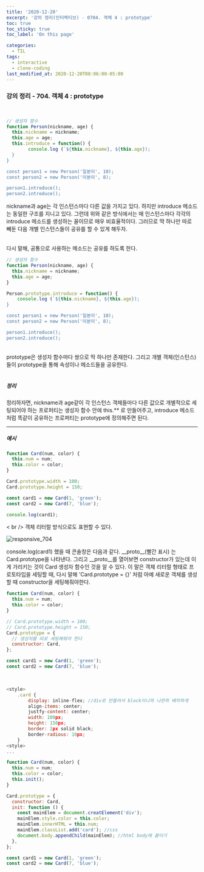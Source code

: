 ```yaml
---
title: '2020-12-20'
excerpt: '강의 정리(인터렉티브) - 0704. 객체 4 : prototype'
toc: true
toc_sticky: true
toc_label: 'On this page'

categories:
  - TIL
tags:
  - interactive
  - clone-coding
last_modified_at: 2020-12-20T08:06:00-05:00
---
```


### 강의 정리 - 704. 객체 4 : prototype

<br />

```javascript
// 생성자 함수
function Person(nickname, age) {
  this.nickname = nickname;
  this.age = age;
  this.introduce = function() {
        console.log (`${this.nickname}, ${this.age});
  }
}

const person1 = new Person('일분이', 10);
const person2 = new Person('이분이', 8);

person1.introduce();
person2.introduce();
```

nickname과 age는 각 인스턴스마다 다른 값을 가지고 있다. 하지만 introduce 메소드는 동일한 구조를 지니고 있다. 그런데 위와 같은 방식에서는 매 인스턴스마다 각각의 introduce 메소드를 생성하는 꼴이므로 매우 비효율적이다. 그러므로 딱 하나만 따로 빼둔 다음 개별 인스턴스들이 공유를 할 수 있게 해두자.

<br />
다시 말해, 공통으로 사용하는 메소드는 공유를 하도록 한다.

```javascript
// 생성자 함수
function Person(nickname, age) {
  this.nickname = nickname;
  this.age = age;
}

Person.prototype.introduce = function() {
    console.log (`${this.nickname}, ${this.age});
}

const person1 = new Person('일분이', 10);
const person2 = new Person('이분이', 8);

person1.introduce();
person2.introduce();
```

<br />
prototype은 생성자 함수마다 쌍으로 딱 하나만 존재한다. 그리고 개별 객체(인스턴스)들이 prototype을 통해 속성이나 메소드들을 공유한다.

<br/>
<br/>

##### 정리

정리하자면, nickname과 age같이 각 인스턴스 객체들마다 다른 값으로 개별적으로 세팅되어야 하는 프로퍼티는 생성자 함수 안에 this.\*\* 로 만들어주고, introduce 메소드처럼 똑같이 공유하는 프로퍼티는 prototype에 정의해주면 된다.
<br />

---

##### 예시

```javascript
function Card(num, color) {
  this.num = num;
  this.color = color;
}

Card.prototype.width = 100;
Card.prototype.height = 150;

const card1 = new Card(1, 'green');
const card2 = new Card(7, 'blue');

console.log(card1);
```

< br />
객체 리터럴 방식으로도 표현할 수 있다.

![responsive_704](https://user-images.githubusercontent.com/75867748/102706063-e905c680-42d1-11eb-9149-8a9f2fb1c3da.png)

console.log(card1) 했을 때 콘솔창은 다음과 같다. \_\_proto\_\_(빨간 표시) 는 Card.prototype을 나타낸다. 그리고 \_\_proto\_\_를 열어보면 constructor가 있는데 이게 가리키는 것이 Card 생성자 함수인 것을 알 수 있다. 이 말은 객체 리터럴 형태로 프로토타입을 세팅할 때, 다시 말해 'Card.prototype = {}' 처럼 아예 새로운 객체를 생성할 때 constructor을 세팅해줘야한다.

```javascript
function Card(num, color) {
  this.num = num;
  this.color = color;
}

// Card.prototype.width = 100;
// Card.prototype.height = 150;
Card.prototype = {
  // 생성자를 따로 세팅해줘야 한다
  constructor: Card,
};

const card1 = new Card(1, 'green');
const card2 = new Card(7, 'blue');
```

<br />

```javascript
<style>
    .card {
        display: inline-flex; //div로 만들어서 block이니까 나란히 배치하게
        align-items: center;
        justfy-content: center;
        width: 100px;
        height: 150px;
        border: 2px solid black;
        border-radious: 10px;
    }
<style>
...

function Card(num, color) {
  this.num = num;
  this.color = color;
  this.init();
}

Card.prototype = {
  constructor: Card,
  init: function () {
    const mainElem = document.creatElement('div');
    mainElem.style.color = this.color;
    mainElem.innerHTML = this.num;
    mainElem.classList.add('card'); //css
    document.body.appendChild(mainElem); //html body에 붙이기
  },
};

const card1 = new Card(1, 'green');
const card2 = new Card(7, 'blue');
```
